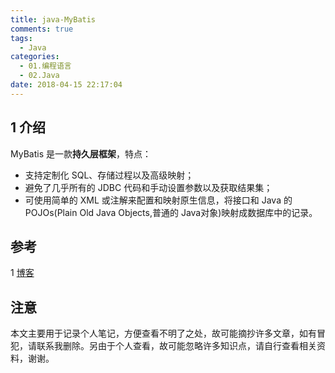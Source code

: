 ```yaml
---
title: java-MyBatis
comments: true
tags:
  - Java
categories:
  - 01.编程语言
  - 02.Java
date: 2018-04-15 22:17:04
---
```

## 1 介绍

MyBatis 是一款**持久层框架**，特点：
- 支持定制化 SQL、存储过程以及高级映射；
- 避免了几乎所有的 JDBC 代码和手动设置参数以及获取结果集；
- 可使用简单的 XML 或注解来配置和映射原生信息，将接口和 Java 的 POJOs(Plain Old Java Objects,普通的 Java对象)映射成数据库中的记录。

<!--more-->

## 参考

1 [博客](http://www.venux.cn)

## 注意

本文主要用于记录个人笔记，方便查看不明了之处，故可能摘抄许多文章，如有冒犯，请联系我删除。另由于个人查看，故可能忽略许多知识点，请自行查看相关资料，谢谢。